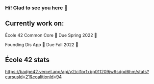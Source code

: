 ### Hi! Glad to see you here 👋 

## Currently work on:

École 42 Common Core 🔘 Due Spring 2022 📆

Founding Dis App 🔘 Due Fall 2022 📆

## École 42 stats

https://badge42.vercel.app/api/v2/cl1or1xbp011209jw9sdpd6hm/stats?cursusId=21&coalitionId=94

<!--
**Mitya-Avadyaev/Mitya-Avadyaev** is a ✨ _special_ ✨ repository because its `README.md` (this file) appears on your GitHub profile.

Here are some ideas to get you started:

- 🔭 I’m currently working on ...
- 🌱 I’m currently learning ...
- 👯 I’m looking to collaborate on ...
- 🤔 I’m looking for help with ...
- 💬 Ask me about ...
- 📫 How to reach me: ...
- 😄 Pronouns: ...
- ⚡ Fun fact: ...
-->
